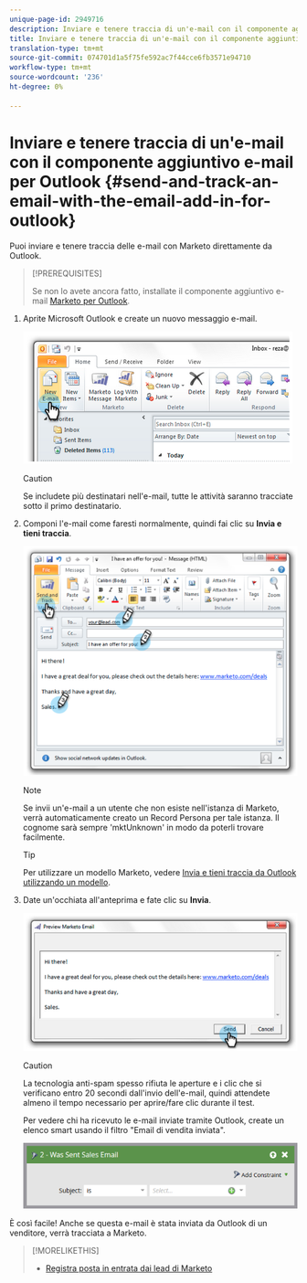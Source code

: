 ```yaml
---
unique-page-id: 2949716
description: Inviare e tenere traccia di un'e-mail con il componente aggiuntivo e-mail per Outlook - Documenti Marketo - Documentazione prodotto
title: Inviare e tenere traccia di un'e-mail con il componente aggiuntivo e-mail per Outlook
translation-type: tm+mt
source-git-commit: 074701d1a5f75fe592ac7f44cce6fb3571e94710
workflow-type: tm+mt
source-wordcount: '236'
ht-degree: 0%

---
```



# Inviare e tenere traccia di un&#39;e-mail con il componente aggiuntivo e-mail per Outlook {#send-and-track-an-email-with-the-email-add-in-for-outlook}

Puoi inviare e tenere traccia delle e-mail con Marketo direttamente da Outlook.

>[!PREREQUISITES]
>
>Se non lo avete ancora fatto, installate il componente aggiuntivo e-mail [Marketo per Outlook](install-the-marketo-email-add-in-for-outlook-with-a-registration-code.md).

1. Aprite Microsoft Outlook e create un nuovo messaggio e-mail.

   ![](assets/image2014-9-23-16-3a6-3a46.png)

   >[!CAUTION]
   >
   >Se includete più destinatari nell&#39;e-mail, tutte le attività saranno tracciate sotto il primo destinatario.

1. Componi l&#39;e-mail come faresti normalmente, quindi fai clic su **Invia e tieni traccia**.

   ![](assets/image2014-9-23-16-3a7-3a1.png)

   >[!NOTE]
   >
   >Se invii un&#39;e-mail a un utente che non esiste nell&#39;istanza di Marketo, verrà automaticamente creato un Record Persona per tale istanza. Il cognome sarà sempre &#39;mktUnknown&#39; in modo da poterli trovare facilmente.

   >[!TIP]
   >
   >Per utilizzare un modello Marketo, vedere [Invia e tieni traccia da Outlook utilizzando un modello](send-and-track-from-outlook-using-a-marketo-template.md).

1. Date un&#39;occhiata all&#39;anteprima e fate clic su **Invia**.

   ![](assets/image2014-9-23-16-3a7-3a13.png)

   >[!CAUTION]
   >
   >La tecnologia anti-spam spesso rifiuta le aperture e i clic che si verificano entro 20 secondi dall&#39;invio dell&#39;e-mail, quindi attendete almeno il tempo necessario per aprire/fare clic durante il test.

   Per vedere chi ha ricevuto le e-mail inviate tramite Outlook, create un elenco smart usando il filtro &quot;Email di vendita inviata&quot;.

   ![](assets/was-sent-sales-email.png)

È così facile! Anche se questa e-mail è stata inviata da Outlook di un venditore, verrà tracciata a Marketo.

>[!MORELIKETHIS]
>
>* [Registra posta in entrata dai lead di Marketo](../../../product-docs/marketo-sales-insight/using-msi/log-inbound-mail-from-your-leads-in-marketo.md)

>




